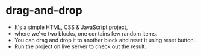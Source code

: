 # drag-and-drop

- It's a simple HTML, CSS & JavaScript project, 
- where we've two blocks, one contains few random items. 
- You can drag and drop it to another block and reset it using reset button.
- Run the project on live server to check out the result.
